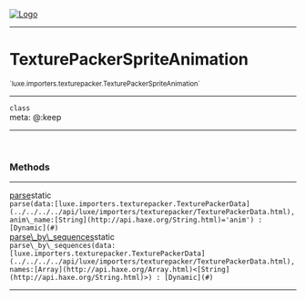 
[![Logo](../../../../images/logo.png)](../../../../api/index.html)

---


<h1>TexturePackerSpriteAnimation</h1>
<small>`luxe.importers.texturepacker.TexturePackerSpriteAnimation`</small>



<hr/>

`class`<br/><span class="meta">
meta: @:keep</span>

<hr/>


&nbsp;
&nbsp;






<h3>Methods</h3> <hr/><span class="method apipage">
            <a name="parse"><a class="lift" href="#parse">parse</a></a><span class="inline-block static">static</span><div class="clear"></div>
            <code class="signature apipage">parse(data:[luxe.importers.texturepacker.TexturePackerData](../../../../api/luxe/importers/texturepacker/TexturePackerData.html)<span></span>, anim\_name:[String](http://api.haxe.org/String.html)<span>=&#x27;anim&#x27;</span>) : [Dynamic](#)</code><br/><span class="small_desc_flat"></span>


</span>
<span class="method apipage">
            <a name="parse_by_sequences"><a class="lift" href="#parse_by_sequences">parse\_by\_sequences</a></a><span class="inline-block static">static</span><div class="clear"></div>
            <code class="signature apipage">parse\_by\_sequences(data:[luxe.importers.texturepacker.TexturePackerData](../../../../api/luxe/importers/texturepacker/TexturePackerData.html)<span></span>, names:[Array](http://api.haxe.org/Array.html)&lt;[String](http://api.haxe.org/String.html)&gt;<span></span>) : [Dynamic](#)</code><br/><span class="small_desc_flat"></span>


</span>



<hr/>

&nbsp;
&nbsp;
&nbsp;
&nbsp;